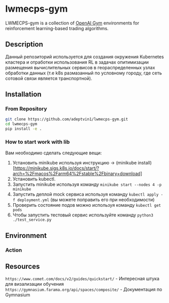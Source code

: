 # lwmecps-gym

LWMECPS-gym is a collection of [OpenAI Gym](https://github.com/openai/gym) environments for reinforcement learning-based trading algorithms.

## Description

Данный репозиторий используется для создания окружения Kubernetes кластера и отработки использования RL в задачах опитимизации размещения вычислительных сервисов в геораспределенных узлах обработки данных (т.е k8s размазанный по условному городу, где сеть сотовой связи является транспортной).

## Installation

### From Repository

```bash
git clone https://github.com/adeptvin1/lwmecps-gym.git
cd lwmecps-gym
pip install -e .
```

### How to start work with lib

Вам необходимо сделать следующие вещи:
1. Установить minikube используя инструкцию -> (minikube install)[https://minikube.sigs.k8s.io/docs/start/?arch=%2Fmacos%2Farm64%2Fstable%2Fbinary+download]
2. Установить kubectl.
3. Запустить minikube используя команду `minikube start --nodes 4 -p minikube`
4. Запустить деплой mock сервиса используя команду `kubectl apply -f deployment.yml` (вы можете поправить его при необходимости)
5. Проверить состояние подов можно используя команду `kubectl get pods`
6. Чтобы запустить тестовый сервис используйте команду `python3 ./test_service.py`

## Environment

### Action


## Resources

`https://www.comet.com/docs/v2/guides/quickstart/` - Интересная штука для визализации обучения
`https://gymnasium.farama.org/api/spaces/composite/` - Документация по Gymnasium

